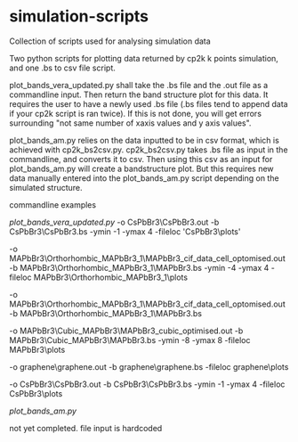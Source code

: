 # simulation-scripts
Collection of scripts used for analysing simulation data

Two python scripts for plotting data returned by cp2k k points simulation, and one .bs to csv file script. 

plot_bands_vera_updated.py shall take the .bs file and the .out file as a commandline input. Then return the band structure plot for this data. It requires the user to have a newly used .bs file (.bs files tend to append data if your cp2k script is ran twice). If this is not done, you will get errors surrounding "not same number of xaxis values and y axis values".

plot_bands_am.py relies on the data inputted to be in csv format, which is achieved with cp2k_bs2csv.py. cp2k_bs2csv.py takes .bs file as input in the commandline, and converts it to csv. Then using this csv as an input for plot_bands_am.py will create a bandstructure plot. But this requires new data manually entered into the plot_bands_am.py script depending on the simulated structure. 

commandline examples

*plot_bands_vera_updated.py*
-o CsPbBr3\CsPbBr3.out -b  CsPbBr3\CsPbBr3.bs -ymin -1 -ymax 4 -fileloc 'CsPbBr3\plots'

-o MAPbBr3\Orthorhombic_MAPbBr3_1\MAPbBr3_cif_data_cell_optomised.out -b  MAPbBr3\Orthorhombic_MAPbBr3_1\MAPbBr3.bs -ymin -4 -ymax 4 -fileloc MAPbBr3\Orthorhombic_MAPbBr3_1\plots

-o MAPbBr3\Orthorhombic_MAPbBr3_1\MAPbBr3_cif_data_cell_optomised.out -b  MAPbBr3\Orthorhombic_MAPbBr3_1\MAPbBr3.bs

-o MAPbBr3\Cubic_MAPbBr3\MAPbBr3_cubic_optimised.out -b  MAPbBr3\Cubic_MAPbBr3\MAPbBr3.bs -ymin -8 -ymax 8 -fileloc MAPbBr3\plots

-o graphene\graphene.out -b  graphene\graphene.bs -fileloc graphene\plots

-o CsPbBr3\CsPbBr3.out -b CsPbBr3\CsPbBr3.bs -ymin -1 -ymax 4 -fileloc CsPbBr3\plots

*plot_bands_am.py*

not yet completed. file input is hardcoded 
